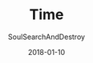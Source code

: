---
title: "Time"
subtitle: "SoulSearchAndDestroy"
customForwardUrl: "https://www.youtube.com/watch?v=zdYzL6wkr0A"
displayImg: "https://img.youtube.com/vi/zdYzL6wkr0A/0.jpg"
date: "2018-01-10"
newTab: true 
---